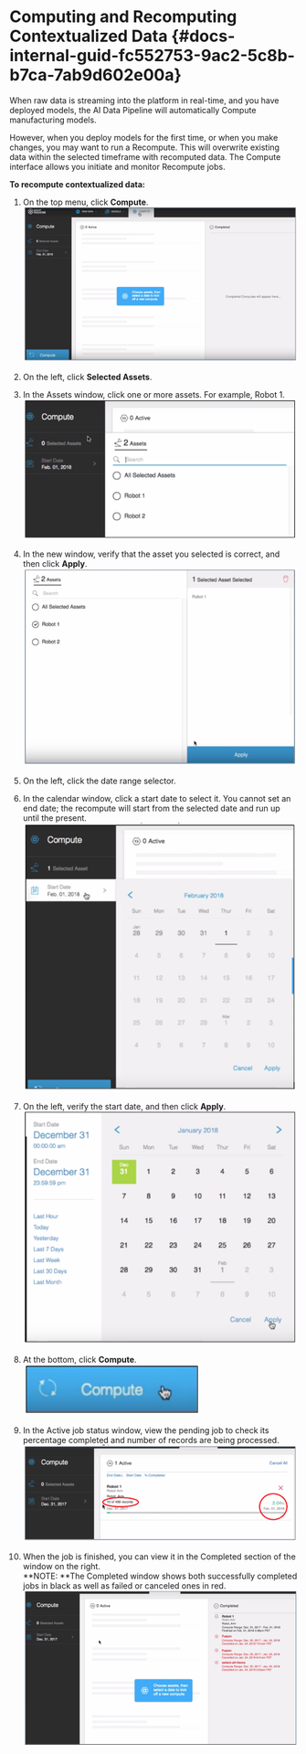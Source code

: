 # Computing and Recomputing Contextualized Data {#docs-internal-guid-fc552753-9ac2-5c8b-b7ca-7ab9d602e00a}

When raw data is streaming into the platform in real-time, and you have deployed models, the AI Data Pipeline will automatically Compute manufacturing models.

However, when you deploy models for the first time, or when you make changes, you may want to run a Recompute. This will overwrite existing data within the selected timeframe with recomputed data. The Compute interface allows you initiate and monitor Recompute jobs.

**To recompute contextualized data:**

1. On the top menu, click **Compute**.  
   ![](/computing-and-recomputing-contextualized-data/Compute1.png)

2. On the left, click **Selected Assets**.

3. In the Assets window, click one or more assets. For example, Robot 1.  
   ![](/computing-and-recomputing-contextualized-data/Compute2.png)

4. In the new window, verify that the asset you selected is correct, and then click **Apply**.  
   ![](/computing-and-recomputing-contextualized-data/Compute3.png)

5. On the left, click the date range selector.

6. In the calendar window, click a start date to select it. You cannot set an end date; the recompute will start from the selected date and run up until the present.  
   ![](/computing-and-recomputing-contextualized-data/Compute4.png)

7. On the left, verify the start date, and then click **Apply**.  
   ![](/computing-and-recomputing-contextualized-data/Compute5.png)

8. At the bottom, click **Compute**.  
   ![](/computing-and-recomputing-contextualized-data/Compute6.png)

9. In the Active job status window, view the pending job to check its percentage completed and number of records are being processed.  
   ![](/computing-and-recomputing-contextualized-data/Compute7.png)

10. When the job is finished, you can view it in the Completed section of the window on the right.  
    **NOTE: **The Completed window shows both successfully completed jobs in black as well as failed or canceled ones in red.  
    ![](/computing-and-recomputing-contextualized-data/Compute8.png)



